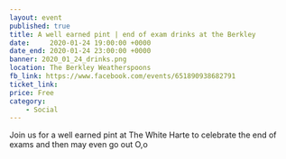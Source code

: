 ```yaml
---
layout: event
published: true
title: A well earned pint | end of exam drinks at the Berkley
date:     2020-01-24 19:00:00 +0000
date_end: 2020-01-24 23:00:00 +0000 
banner: 2020_01_24_drinks.png
location: The Berkley Weatherspoons
fb_link: https://www.facebook.com/events/651890938682791 
ticket_link:
price: Free
category:
    - Social
---
```


Join us for a well earned pint at The White Harte to celebrate the end of exams and then may even go out O,o
